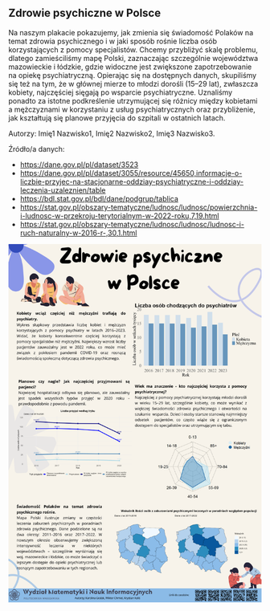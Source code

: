 ## Zdrowie psychiczne w Polsce

Na naszym plakacie pokazujemy, jak zmienia się świadomość Polaków na temat zdrowia psychicznego i w jaki sposób rośnie liczba osób korzystających z pomocy specjalistów.
Chcemy przybliżyć skalę problemu, dlatego zamieściliśmy mapę Polski, zaznaczając szczególnie województwa mazowieckie i łódzkie, gdzie widoczne jest zwiększone zapotrzebowanie na opiekę psychiatryczną.
Opierając się na dostępnych danych, skupiliśmy się też na tym, że w głównej mierze to młodzi dorośli (15–29 lat), zwłaszcza kobiety, najczęściej sięgają po wsparcie psychiatryczne.
Uznaliśmy ponadto za istotne podkreślenie utrzymującej się różnicy między kobietami a mężczyznami w korzystaniu z usług psychiatrycznych oraz przybliżenie,
jak kształtują się planowe przyjęcia do szpitali w ostatnich latach.

Autorzy: Imię1 Nazwisko1, Imię2 Nazwisko2, Imię3 Nazwisko3.

Źródło/a danych:
- https://dane.gov.pl/pl/dataset/3523
- https://dane.gov.pl/pl/dataset/3055/resource/45650,informacje-o-liczbie-przyjec-na-stacjonarne-oddziay-psychiatryczne-i-oddziay-leczenia-uzaleznien/table
- https://bdl.stat.gov.pl/bdl/dane/podgrup/tablica
- https://stat.gov.pl/obszary-tematyczne/ludnosc/ludnosc/powierzchnia-i-ludnosc-w-przekroju-terytorialnym-w-2022-roku,7,19.html
- https://stat.gov.pl/obszary-tematyczne/ludnosc/ludnosc/ludnosc-i-ruch-naturalny-w-2016-r-,30,1.html


<img src="Kaliś_Gralak_Chmiel.pdf" align="center" width="600"/>

